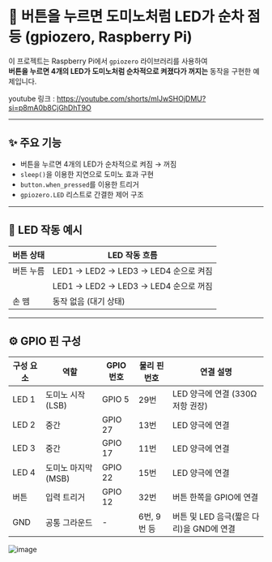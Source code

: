 # 🔁 버튼을 누르면 도미노처럼 LED가 순차 점등 (gpiozero, Raspberry Pi)

이 프로젝트는 Raspberry Pi에서 `gpiozero` 라이브러리를 사용하여  
**버튼을 누르면 4개의 LED가 도미노처럼 순차적으로 켜졌다가 꺼지는** 동작을 구현한 예제입니다.

youtube 링크 : https://youtube.com/shorts/mlJwSHOjDMU?si=p8mA0b8CjGhDhT9O

---

## ✨ 주요 기능

- 버튼을 누르면 4개의 LED가 순차적으로 켜짐 → 꺼짐
- `sleep()`을 이용한 지연으로 도미노 효과 구현
- `button.when_pressed`를 이용한 트리거
- `gpiozero.LED` 리스트로 간결한 제어 구조

---
## 📸 LED 작동 예시

| 버튼 상태 | LED 작동 흐름                           |
|------------|------------------------------------------|
| 버튼 누름  | LED1 → LED2 → LED3 → LED4 순으로 켜짐    |
|            | LED1 → LED2 → LED3 → LED4 순으로 꺼짐    |
| 손 뗌      | 동작 없음 (대기 상태)                   |

---

## ⚙️ GPIO 핀 구성

| 구성 요소 | 역할                | GPIO 번호 | 물리 핀 번호 | 연결 설명                                 |
|------------|---------------------|------------|----------------|---------------------------------------------|
| LED 1      | 도미노 시작 (LSB)     | GPIO 5     | 29번           | LED 양극에 연결 (330Ω 저항 권장)            |
| LED 2      | 중간                 | GPIO 27    | 13번           | LED 양극에 연결                              |
| LED 3      | 중간                 | GPIO 17    | 11번           | LED 양극에 연결                              |
| LED 4      | 도미노 마지막 (MSB)  | GPIO 22    | 15번           | LED 양극에 연결                              |
| 버튼       | 입력 트리거          | GPIO 12    | 32번           | 버튼 한쪽을 GPIO에 연결                      |
| GND        | 공통 그라운드         | -          | 6번, 9번 등     | 버튼 및 LED 음극(짧은 다리)을 GND에 연결      |

![image](https://github.com/user-attachments/assets/e8310f55-a19c-46df-b0f1-5dfa27545d58)

